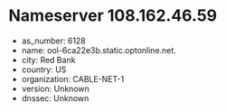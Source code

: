 # Nameserver 108.162.46.59

* as_number: 6128
* name: ool-6ca22e3b.static.optonline.net.
* city: Red Bank
* country: US
* organization: CABLE-NET-1
* version: Unknown
* dnssec: Unknown
